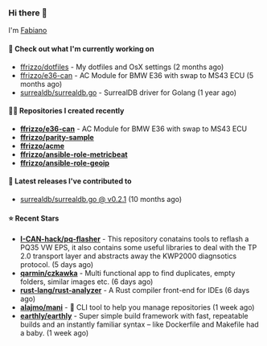 ### Hi there 👋

I'm [Fabiano](https://ffrizzo.com)

#### 👷 Check out what I'm currently working on


- [ffrizzo/dotfiles](https://github.com/ffrizzo/dotfiles) - My dotfiles and OsX settings (2 months ago)
- [ffrizzo/e36-can](https://github.com/ffrizzo/e36-can) - AC Module for BMW E36 with swap to MS43 ECU (5 months ago)
- [surrealdb/surrealdb.go](https://github.com/surrealdb/surrealdb.go) - SurrealDB driver for Golang (1 year ago)

#### 👨‍💻 Repositories I created recently
- **[ffrizzo/e36-can](https://github.com/ffrizzo/e36-can)** - AC Module for BMW E36 with swap to MS43 ECU
- **[ffrizzo/parity-sample](https://github.com/ffrizzo/parity-sample)**
- **[ffrizzo/acme](https://github.com/ffrizzo/acme)**
- **[ffrizzo/ansible-role-metricbeat](https://github.com/ffrizzo/ansible-role-metricbeat)**
- **[ffrizzo/ansible-role-geoip](https://github.com/ffrizzo/ansible-role-geoip)**

#### 🚀 Latest releases I've contributed to


- [surrealdb/surrealdb.go @ v0.2.1](https://github.com/surrealdb/surrealdb.go/releases/tag/v0.2.1) (10 months ago)

#### ⭐ Recent Stars


- **[I-CAN-hack/pq-flasher](https://github.com/I-CAN-hack/pq-flasher)** - This repository conatains tools to reflash a PQ35 VW EPS, it also contains some useful libraries to deal with the TP 2.0 transport layer and abstracts away the KWP2000 diagnsotics protocol. (5 days ago)
- **[qarmin/czkawka](https://github.com/qarmin/czkawka)** - Multi functional app to find duplicates, empty folders, similar images etc. (6 days ago)
- **[rust-lang/rust-analyzer](https://github.com/rust-lang/rust-analyzer)** - A Rust compiler front-end for IDEs (6 days ago)
- **[alajmo/mani](https://github.com/alajmo/mani)** - :robot: CLI tool to help you manage repositories (1 week ago)
- **[earthly/earthly](https://github.com/earthly/earthly)** - Super simple build framework with fast, repeatable builds and an instantly familiar syntax – like Dockerfile and Makefile had a baby. (1 week ago)
